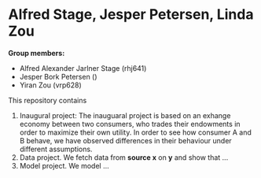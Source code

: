 # Alfred Stage, Jesper Petersen, Linda Zou

**Group members:**
- Alfred Alexander Jarlner Stage (rhj641)
- Jesper Bork Petersen ()
- Yiran Zou (vrp628)

This repository contains  
1. Inaugural project:
   The inauguaral project is based on an exhange economy between two consumers, who trades their endowments in order to maximize their own utility. In order to see how consumer A     and B behave, we have observed differences in their behaviour under different assumptions.
3. Data project. We fetch data from **source x** on **y** and show that ...
4. Model project. We model ...
